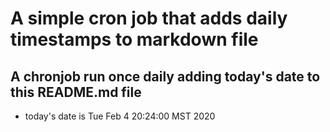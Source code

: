 A simple cron job that adds daily timestamps to markdown file
============================================================
## A chronjob run once daily adding today's date to this README.md file
* today's date is Tue Feb  4 20:24:00 MST 2020
